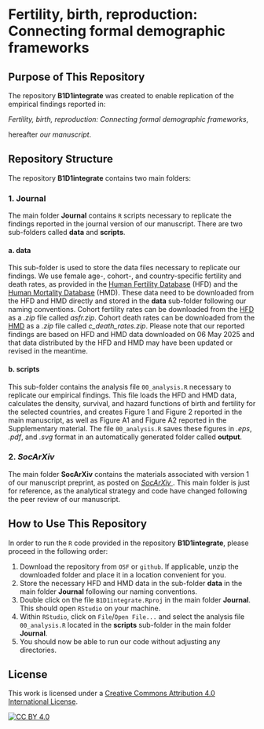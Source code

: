 # Fertility, birth, reproduction: Connecting formal demographic frameworks

## Purpose of This Repository
The repository **B1D1integrate** was created to enable replication of the empirical findings reported in:

*Fertility, birth, reproduction: Connecting formal demographic frameworks*,

hereafter *our manuscript*.

## Repository Structure
The repository **B1D1integrate** contains two main folders:

### 1. Journal
The main folder **Journal** contains `R` scripts necessary to replicate the findings reported in the journal version of our manuscript. There are two sub-folders called **data** and **scripts**.

#### a. data
This sub-folder is used to store the data files necessary to replicate our findings. We use female age-, cohort-, and country-specific fertility and death rates, as provided in the [Human Fertility Database](https://humanfertility.org) (HFD) and the [Human Mortality Database](https://mortality.org) (HMD). These data need to be downloaded from the HFD and HMD directly and stored in the **data** sub-folder following our naming conventions. Cohort fertility rates can be downloaded from the [HFD](https://humanfertility.org/Data/ZippedDataFiles) as a *.zip* file called *asfr.zip*. Cohort death rates can be downloaded from the [HMD](https://www.mortality.org/Data/ZippedDataFiles) as a *.zip* file called *c_death_rates.zip*. Please note that our reported findings are based on HFD and HMD data downloaded on 06 May 2025 and that data distributed by the HFD and HMD may have been updated or revised in the meantime.

#### b. scripts
This sub-folder contains the analysis file `00_analysis.R` necessary to replicate our empirical findings. This file loads the HFD and HMD data, calculates the density, survival, and hazard functions of birth and fertility for the selected countries, and creates Figure 1 and Figure 2 reported in the main manuscript, as well as Figure A1 and Figure A2 reported in the Supplementary material. The file `00_analysis.R` saves these figures in *.eps*, *.pdf*, and *.svg* format in an automatically generated folder called **output**.  

### 2. *SocArXiv*
The main folder **SocArXiv** contains the materials associated with version 1 of our manuscript preprint, as posted on [*SocArXiv* ](https://doi.org/10.31235/osf.io/mr726). This main folder is just for reference, as the analytical strategy and code have changed following the peer review of our manuscript.

## How to Use This Repository
In order to run the `R` code provided in the repository **B1D1integrate**, please proceed in the following order:

1. Download the repository from `OSF` or `github`. If applicable, unzip the downloaded folder and place it in a location convenient for you. 
2. Store the necessary HFD and HMD data in the sub-folder **data** in the main folder **Journal** following our naming conventions. 
3. Double click on the file `B1D1integrate.Rproj` in the main folder **Journal**. This should open `RStudio` on your machine.  
4. Within `RStudio`, click on `File`/`Open File...` and select the analysis file `00_analysis.R` located in the **scripts** sub-folder in the main folder **Journal**.
5. You should now be able to run our code without adjusting any directories.

## License
This work is licensed under a
[Creative Commons Attribution 4.0 International License][cc-by].

[![CC BY 4.0][cc-by-image]][cc-by]

[cc-by]: http://creativecommons.org/licenses/by/4.0/
[cc-by-image]: https://i.creativecommons.org/l/by/4.0/88x31.png
